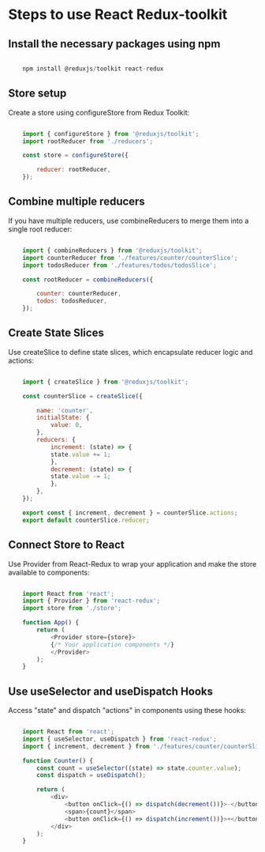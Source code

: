 # Steps to use React Redux-toolkit

## Install the necessary packages using npm

```javascript

    npm install @reduxjs/toolkit react-redux

```

## Store setup

Create a store using configureStore from Redux Toolkit:

```javascript

    import { configureStore } from '@reduxjs/toolkit';
    import rootReducer from './reducers';

    const store = configureStore({

        reducer: rootReducer,
    });

```

## Combine multiple reducers

If you have multiple reducers, use combineReducers to merge them into a single root reducer:

```javascript

    import { combineReducers } from '@reduxjs/toolkit';
    import counterReducer from './features/counter/counterSlice';
    import todosReducer from './features/todos/todosSlice';

    const rootReducer = combineReducers({

        counter: counterReducer,
        todos: todosReducer,
    });

```

## Create State Slices

Use createSlice to define state slices, which encapsulate reducer logic and actions:

```javascript

    import { createSlice } from '@reduxjs/toolkit';

    const counterSlice = createSlice({

        name: 'counter',
        initialState: {
            value: 0,
        },
        reducers: {
            increment: (state) => {
            state.value += 1;
            },
            decrement: (state) => {
            state.value -= 1;
            },
        },
    });

    export const { increment, decrement } = counterSlice.actions;
    export default counterSlice.reducer;

```

## Connect Store to React

Use Provider from React-Redux to wrap your application and make the store available to components:

```javascript

    import React from 'react';
    import { Provider } from 'react-redux';
    import store from './store';

    function App() {
        return (
            <Provider store={store}>
            {/* Your application components */}
            </Provider>
        );
    }

```

## Use useSelector and useDispatch Hooks

Access "state" and dispatch "actions" in components using these hooks:

```javascript

    import React from 'react';
    import { useSelector, useDispatch } from 'react-redux';
    import { increment, decrement } from './features/counter/counterSlice';

    function Counter() {
        const count = useSelector((state) => state.counter.value);
        const dispatch = useDispatch();

        return (
            <div>
                <button onClick={() => dispatch(decrement())}>-</button>
                <span>{count}</span>
                <button onClick={() => dispatch(increment())}>+</button>
            </div>
        );
    }

```



